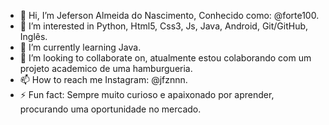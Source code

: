 - 👋 Hi, I’m Jeferson Almeida do Nascimento, Conhecido como: @forte100.
- 👀 I’m interested in Python, Html5, Css3, Js, Java, Android, Git/GitHub, Inglês.
- 🌱 I’m currently learning Java.
- 💞️ I’m looking to collaborate on, atualmente estou colaborando com um projeto academico de uma hamburgueria.
- 📫 How to reach me Instagram: @jfznnn.
- ⚡ Fun fact: Sempre muito curioso e apaixonado por aprender, procurando uma oportunidade no mercado.

<!---
forte100/forte100 is a ✨ special ✨ repository because its `README.md` (this file) appears on your GitHub profile.
You can click the Preview link to take a look at your changes.
--->
